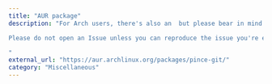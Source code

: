 ```yaml
---
title: "AUR package"
description: "For Arch users, there's also an  but please bear in mind that we're not the maintainers of the  and it's not officially supported by us.

Please do not open an Issue unless you can reproduce the issue you're experiencing on our AppImages or local install.

"
external_url: "https://aur.archlinux.org/packages/pince-git/"
category: "Miscellaneous"
---
```

